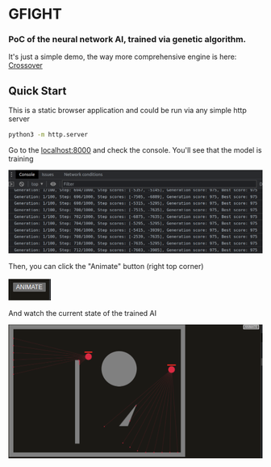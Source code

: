 # GFIGHT
### PoC of the neural network AI, trained via genetic algorithm.

It's just a simple demo, the way more comprehensive engine is here: [Crossover](https://github.com/alexeykarnachev/crossover)


## Quick Start
This is a static browser application and could be run via any simple http server
```bash
python3 -m http.server
```
Go to the [localhost:8000](localhost:8000) and check the console.
You'll see that the model is training

![browser log](./imgs/browser_log.png)


Then, you can click the "Animate" button (right top corner)

![animate](./imgs/animate.png)


And watch the current state of the trained AI

![game](./imgs/game.png)


